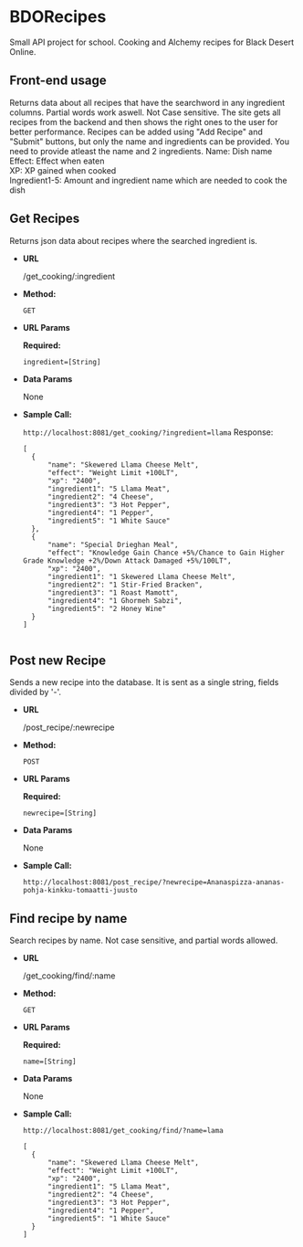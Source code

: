 # BDORecipes
Small API project for school. Cooking and Alchemy recipes for Black Desert Online.

**Front-end usage**
----
  Returns data about all recipes that have the searchword in any ingredient columns. Partial words work aswell. Not Case sensitive. The site gets all recipes from the backend and then shows the right ones to the user for better performance. Recipes can be added using "Add Recipe" and "Submit" buttons, but only the name and ingredients can be provided. You need to provide atleast the name and 2 ingredients.
Name: Dish name  
Effect: Effect when eaten   
XP: XP gained when cooked    
Ingredient1-5: Amount and ingredient name which are needed to cook the dish

**Get Recipes**
----
  Returns json data about recipes where the searched ingredient is.

* **URL**

  /get_cooking/:ingredient

* **Method:**

  `GET`
  
*  **URL Params**

   **Required:**
 
   `ingredient=[String]`

* **Data Params**

  None

* **Sample Call:**

  `
   http://localhost:8081/get_cooking/?ingredient=llama
  `
  Response:
  ```
  [
    {
        "name": "Skewered Llama Cheese Melt",
        "effect": "Weight Limit +100LT",
        "xp": "2400",
        "ingredient1": "5 Llama Meat",
        "ingredient2": "4 Cheese",
        "ingredient3": "3 Hot Pepper",
        "ingredient4": "1 Pepper",
        "ingredient5": "1 White Sauce"
    },
    {
        "name": "Special Drieghan Meal",
        "effect": "Knowledge Gain Chance +5%/Chance to Gain Higher Grade Knowledge +2%/Down Attack Damaged +5%/100LT",
        "xp": "2400",
        "ingredient1": "1 Skewered Llama Cheese Melt",
        "ingredient2": "1 Stir-Fried Bracken",
        "ingredient3": "1 Roast Mamott",
        "ingredient4": "1 Ghormeh Sabzi",
        "ingredient5": "2 Honey Wine"
    }
  ] 
```
```
 
**Post new Recipe**
----
  Sends a new recipe into the database. It is sent as a single string, fields divided by '-'.

* **URL**

  /post_recipe/:newrecipe

* **Method:**

  `POST`
  
*  **URL Params**

   **Required:**
 
   `newrecipe=[String]`

* **Data Params**

  None

* **Sample Call:**

  ` http://localhost:8081/post_recipe/?newrecipe=Ananaspizza-ananas-pohja-kinkku-tomaatti-juusto `

**Find recipe by name**
----
  Search recipes by name. Not case sensitive, and partial words allowed.

* **URL**

  /get_cooking/find/:name

* **Method:**

  `GET`
  
*  **URL Params**

   **Required:**
 
   `name=[String]`

* **Data Params**

  None

* **Sample Call:**

  ` http://localhost:8081/get_cooking/find/?name=lama `
  
  ```
  [
    {
        "name": "Skewered Llama Cheese Melt",
        "effect": "Weight Limit +100LT",
        "xp": "2400",
        "ingredient1": "5 Llama Meat",
        "ingredient2": "4 Cheese",
        "ingredient3": "3 Hot Pepper",
        "ingredient4": "1 Pepper",
        "ingredient5": "1 White Sauce"
    }
  ]
  ```
  
